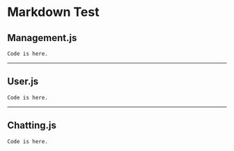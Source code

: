 Markdown Test
=============

## Management.js
```
Code is here.
```

* * *

## User.js
```
Code is here.
```

* * *

## Chatting.js
```
Code is here.
```
